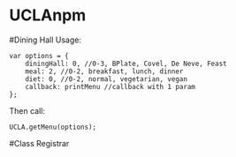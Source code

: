 # UCLAnpm

#Dining Hall
Usage:
```
var options = {
	diningHall: 0, //0-3, BPlate, Covel, De Neve, Feast
	meal: 2, //0-2, breakfast, lunch, dinner
	diet: 0, //0-2, normal, vegetarian, vegan
	callback: printMenu //callback with 1 param
};
```

Then call:

```
UCLA.getMenu(options);
```
#Class Registrar
